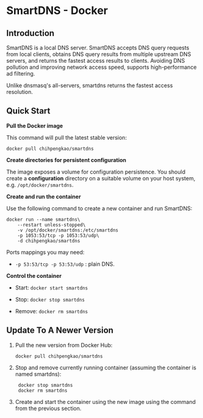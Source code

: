 # SmartDNS - Docker

## Introduction
SmartDNS is a local DNS server. SmartDNS accepts DNS query requests from local clients, obtains DNS query results from multiple upstream DNS servers, and returns the fastest access results to clients. Avoiding DNS pollution and improving network access speed, supports high-performance ad filtering.

Unlike dnsmasq's all-servers, smartdns returns the fastest access resolution. 

## Quick Start

**Pull the Docker image**

This command will pull the latest stable version:

    docker pull chihpengkao/smartdns

**Create directories for persistent configuration**

The image exposes a volume for configuration persistence. You should create a **configuration** directory on a suitable volume on your host system, e.g. `/opt/docker/smartdns`.

**Create and run the container**

Use the following command to create a new container and run SmartDNS:

    docker run --name smartdns\
        --restart unless-stopped\
        -v /opt/docker/smartdns:/etc/smartdns
        -p 1053:53/tcp -p 1053:53/udp\
        -d chihpengkao/smartdns

Ports mappings you may need:

* `-p 53:53/tcp -p 53:53/udp` : plain DNS.

**Control the container**

* Start: `docker start smartdns`

* Stop: `docker stop smartdns`

* Remove: `docker rm smartdns`

## Update To A Newer Version

1.  Pull the new version from Docker Hub:

        docker pull chihpengkao/smartdns

2. Stop and remove currently running container (assuming the container is named smartdns):

        docker stop smartdns
        docker rm smartdns

3. Create and start the container using the new image using the command from the previous section.